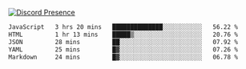 [![Discord Presence](https://lanyard.cnrad.dev/api/689805100331696149)](https://discord.com/users/689805100331696149)

<!--START_SECTION:waka-->

```txt
JavaScript   3 hrs 20 mins   ██████████████░░░░░░░░░░░   56.22 %
HTML         1 hr 13 mins    █████▒░░░░░░░░░░░░░░░░░░░   20.76 %
JSON         28 mins         ██░░░░░░░░░░░░░░░░░░░░░░░   07.92 %
YAML         25 mins         █▓░░░░░░░░░░░░░░░░░░░░░░░   07.26 %
Markdown     24 mins         █▓░░░░░░░░░░░░░░░░░░░░░░░   06.78 %
```

<!--END_SECTION:waka-->
<img src="https://hit.yhype.me/github/profile?user_id=53441990" alt="">
